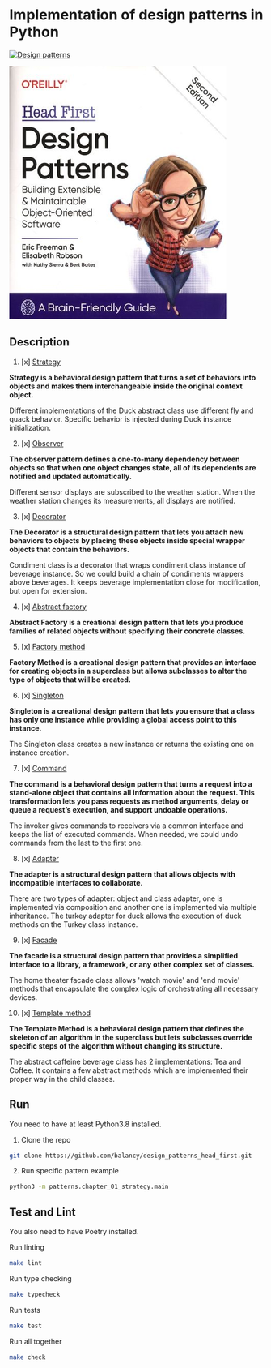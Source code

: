 # Implementation of design patterns in Python

[![Design patterns](https://github.com/balancy/design_patterns_head_first/actions/workflows/ci.yml/badge.svg)](https://github.com/balancy/design_patterns_head_first/actions/workflows/ci.yml)

![Head First. Design patterns.](./book_cover.jpg)

## Description

1. [x] [Strategy](patterns/chapter_01_strategy/)

**Strategy is a behavioral design pattern that turns a set of behaviors into objects and makes them interchangeable inside the original context object.**

Different implementations of the Duck abstract class use different fly and quack behavior. Specific behavior is injected during Duck instance initialization.

2. [x] [Observer](patterns/chapter_02_observer/)

**The observer pattern defines a one-to-many dependency between objects so that when one object changes state, all of its dependents are notified and updated automatically.**

Different sensor displays are subscribed to the weather station. When the weather station changes its measurements, all displays are notified.

3. [x] [Decorator](patterns/chapter_03_decorator/)

**The Decorator is a structural design pattern that lets you attach new behaviors to objects by placing these objects inside special wrapper objects that contain the behaviors.**

Condiment class is a decorator that wraps condiment class instance of beverage instance. So we could build a chain of condiments wrappers above beverages. It keeps beverage implementation close for modification, but open for extension.

4. [x] [Abstract factory](patterns/chapter_04_abstract_factory/)

**Abstract Factory is a creational design pattern that lets you produce families of related objects without specifying their concrete classes.**

5. [x] [Factory method](patterns/chapter_04_factory_method/)

**Factory Method is a creational design pattern that provides an interface for creating objects in a superclass but allows subclasses to alter the type of objects that will be created.**

6. [x] [Singleton](patterns/chapter_05_singleton/)

**Singleton is a creational design pattern that lets you ensure that a class has only one instance while providing a global access point to this instance.**

The Singleton class creates a new instance or returns the existing one on instance creation.

7. [x] [Command](patterns/chapter_06_command/)

**The command is a behavioral design pattern that turns a request into a stand-alone object that contains all information about the request. This transformation lets you pass requests as method arguments, delay or queue a request’s execution, and support undoable operations.**

The invoker gives commands to receivers via a common interface and keeps the list of executed commands. When needed, we could undo commands from the last to the first one.

8. [x] [Adapter](patterns/chapter_07_adapter/)

**The adapter is a structural design pattern that allows objects with incompatible interfaces to collaborate.**

There are two types of adapter: object and class adapter, one is implemented via composition and another one is implemented via multiple inheritance.
The turkey adapter for duck allows the execution of duck methods on the Turkey class instance.

9. [x] [Facade](patterns/chapter_07_facade/)

**The facade is a structural design pattern that provides a simplified interface to a library, a framework, or any other complex set of classes.**

The home theater facade class allows 'watch movie' and 'end movie' methods that encapsulate the complex logic of orchestrating all necessary devices.

10. [x] [Template method](patterns/chapter_08_template_method/)

**The Template Method is a behavioral design pattern that defines the skeleton of an algorithm in the superclass but lets subclasses override specific steps of the algorithm without changing its structure.**

The abstract caffeine beverage class has 2 implementations: Tea and Coffee. It contains a few abstract methods which are implemented their proper way in the child classes.


## Run

You need to have at least Python3.8 installed.

1. Clone the repo
```sh
git clone https://github.com/balancy/design_patterns_head_first.git
```

2. Run specific pattern example
```sh
python3 -m patterns.chapter_01_strategy.main
```

## Test and Lint

You also need to have Poetry installed.

Run linting
```sh
make lint
```

Run type checking
```sh
make typecheck
```

Run tests
```sh
make test
```

Run all together
```sh
make check
```